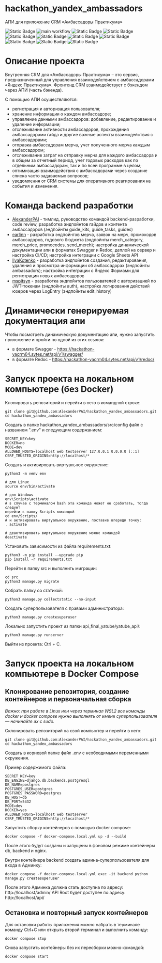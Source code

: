 # hackathon_yandex_ambassadors

АПИ для приложение CRM «Амбассадоры Практикума»

![Static Badge](https://img.shields.io/badge/status-in_progress-yellow) 
![main workflow](https://github.com/AlexanderPAI/hackathon_yandex_ambassadors/actions/workflows/main.yaml/badge.svg)
![Static Badge](https://img.shields.io/badge/Python-FFD43B?logo=python&logoColor=blue) 
![Static Badge](https://img.shields.io/badge/Django-092E20?logo=django&logoColor=green)
![Static Badge](https://img.shields.io/badge/Google%20Sheets-34A853?logo=google-sheets&logoColor=white)
![Static Badge](https://img.shields.io/badge/JWT-000000?logo=JSON%20web%20tokens&logoColor=white)
![Static Badge](https://img.shields.io/badge/Swagger-85EA2D?logo=Swagger&logoColor=white)
![Static Badge](https://img.shields.io/badge/PostgreSQL-316192?logo=postgresql&logoColor=white)
![Static Badge](https://img.shields.io/badge/Docker-2CA5E0?logo=docker&logoColor=white) 
![Static Badge](https://img.shields.io/badge/Nginx-009639?logo=nginx&logoColor=white) 
![Static Badge](https://img.shields.io/badge/GitHub_Actions-2088FF?logo=github-actions&logoColor=white)

# Описание проекта

Внутренняя CRM для «Амбассадоры Практикума» – это сервис, предназначенный для управления
взаимодействием с амбассадорами «Яндекс Практикума».
Фронтенд CRM взаимодействует с бэкендом через АПИ (часть бэкенда).

С помощью АПИ осуществляются:
- регистрация и авторизация пользователя;
- хранение информации о каждом амбассадоре;
- управление данными амбассадоров: добавление, редактирование и удаление информации;
- отслеживание активности амбассадоров, прохождения амбассадорами гайда и другие важные
аспекты взаимодействия с амбассадорами;
- отправка амбассадорам мерча, учет полученного мерча каждым амбассадором;
- отслеживание затрат на отправку мерча для каждого амбассадора и в общем за отчетный
период, учет годовых расходов как по отдельным амбассадорам, так и по всей программе
в целом;
- оптимизация взаимодействия с амбассадорами через создание списка часто задаваемых
вопросов;
- уведомления от CRM системы для оперативного реагирования на события и изменения.

# Команда backend разработки

- [AlexanderPAI](https://github.com/AlexanderPAI) - тимлид, руководство командой
backend-разработки, code review, разработка эндпойнтов гайдов и контента амбассадоров
(эндпойнты guide_kits, guide_tasks, guides)
- [earlinn](https://github.com/earlinn) - разработка эндпойнтов мерча, заявок на мерч,
промокодов амбассадоров, годового бюджета (эндпойнты merch_category, merch_price,
promocodes, send_merch); настройка динамической документации апи в форматах Swagger и
Redoc; деплой на сервер и настройка CI/CD; настройка интеграции с Google Sheets API
- [IlyaKotenko](https://github.com/IlyaKotenko) - разработка эндпойнтов создания,
редактирования, удаления и просмотра информации об амбассадорах (эндпойнты ambassadors);
настройка интеграции с Яндекс Формами для регистрации новых амбассадоров
- [mspitsyn](https://github.com/mspitsyn) - разработка эндпойнтов пользователей с
авторизацией по JWT-токенам (эндпойнты auth), настройка логирования действий юзеров
через LogEntry (эндпойнты edit_history)

# Динамически генерируемая документация апи

Чтобы посмотреть динамическую документацию апи, нужно запустить приложение и
пройти по одной из этих ссылок:
- в формате Swagger - https://hackathon-yacrm04.sytes.net/api/v1/swagger/
- в формате Redoc - https://hackathon-yacrm04.sytes.net/api/v1/redoc/

# Запуск проекта на локальном компьютере (без Docker)

Клонировать репозиторий и перейти в него в командной строке:

```
git clone git@github.com:AlexanderPAI/hackathon_yandex_ambassadors.git
cd hackathon_yandex_ambassadors
```

Создать в папке hackathon_yandex_ambassadors/src/config файл с названием ".env" и следующим 
содержанием:

```
SECRET_KEY=key
DOCKER=no
MODE=dev
ALLOWED_HOSTS=localhost web testserver 127.0.0.1 0.0.0.0 [::1]
CSRF_TRUSTED_ORIGINS=http://localhost/*
```

Cоздать и активировать виртуальное окружение:

```
python3 -m venv env

# для Linux
source env/bin/activate

# для Windows
env\Scripts\activate
# в случае с терминалом bash эта команда может не сработать, тогда следует 
перейти в папку Scripts командой
cd env/Scripts/
# и активировать виртуальное окружение, поставив впереди точку:
. activate

# деактивировать виртуальное окружение можно командой
deactivate
```

Установить зависимости из файла requirements.txt:

```
python3 -m pip install --upgrade pip
pip install -r requirements.txt
```

Перейти в папку src и выполнить миграции:

```
cd src
python3 manage.py migrate
```

Собрать папку со статикой:

```
python3 manage.py collectstatic --no-input
```

Создать суперпользователя с правами администратора:

```
python3 manage.py createsuperuser
```

Локально запустить проект из папки api_final_yatube/yatube_api/:

```
python3 manage.py runserver
```

Выйти из проекта: Ctrl + C.

# Запуск проекта на локальном компьютере в Docker Compose

## Клонирование репозитория, создание контейнеров и первоначальная сборка

_Важно: при работе в Linux или через терминал WSL2 все команды docker и docker compose нужно выполнять от имени суперпользователя — начинайте их с sudo._

Склонировать репозиторий на свой компьютер и перейти в него:
```
git clone git@github.com:AlexanderPAI/hackathon_yandex_ambassadors.git
cd hackathon_yandex_ambassadors
```

Создать в корневой папке файл .env с необходимыми переменными окружения.

Пример содержимого файла:
```
SECRET_KEY=key
DB_ENGINE=django.db.backends.postgresql
DB_NAME=postgres
POSTGRES_USER=postgres
POSTGRES_PASSWORD=postgres
DB_HOST=db
DB_PORT=5432
MODE=dev
DOCKER=yes
ALLOWED_HOSTS=localhost web testserver
CSRF_TRUSTED_ORIGINS=http://localhost/*
```

Запустить сборку контейнеров с помощью docker compose: 
```
docker compose -f docker-compose.local.yml up -d --build
```

После этого будут созданы и запущены в фоновом режиме контейнеры db, backend и nginx.

Внутри контейнера backend создать админа-суперпользователя для входа в Админку:
```
docker compose -f docker-compose.local.yml exec -it backend python manage.py createsuperuser
```

После этого Админка должна стать доступна по адресу: http://localhost/admin/
API Root будет доступен по адресу: http://localhost/api/

## Остановка и повторный запуск контейнеров

Для остановки работы приложения можно набрать в терминале команду Ctrl+C или открыть
второй терминал и выполнить команду:
```
docker compose stop 
```

Снова запустить контейнеры без их пересборки можно командой:
```
docker compose start 
```
